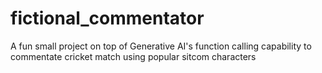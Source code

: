 # fictional_commentator
A fun small project on top of Generative AI's function calling capability to commentate cricket match using popular sitcom characters
